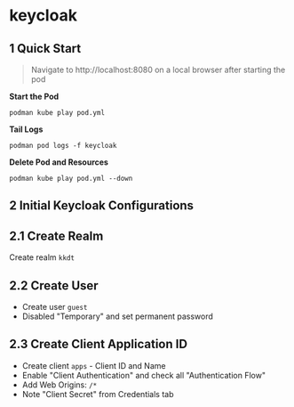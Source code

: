 # keycloak

## 1 Quick Start

> Navigate to http://localhost:8080 on a local browser after starting the pod

**Start the Pod**

```
podman kube play pod.yml
```

**Tail Logs**

```
podman pod logs -f keycloak
```

**Delete Pod and Resources**

```
podman kube play pod.yml --down
```

## 2 Initial Keycloak Configurations

## 2.1 Create Realm

Create realm `kkdt`

## 2.2 Create User

- Create user `guest`
- Disabled "Temporary" and set permanent password

## 2.3 Create Client Application ID

- Create client `apps` - Client ID and Name
- Enable "Client Authentication" and check all "Authentication Flow"
- Add Web Origins: `/*`
- Note "Client Secret" from Credentials tab

[//]: Links

[podman-keycloak]: https://www.keycloak.org/getting-started/getting-started-podman